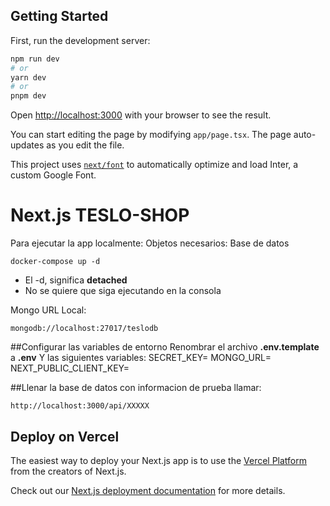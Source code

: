 
## Getting Started

First, run the development server:

```bash
npm run dev
# or
yarn dev
# or
pnpm dev
```

Open [http://localhost:3000](http://localhost:3000) with your browser to see the result.

You can start editing the page by modifying `app/page.tsx`. The page auto-updates as you edit the file.

This project uses [`next/font`](https://nextjs.org/docs/basic-features/font-optimization) to automatically optimize and load Inter, a custom Google Font.

# Next.js TESLO-SHOP
Para ejecutar la app localmente:
Objetos necesarios:
Base de datos
```
docker-compose up -d
```

* El -d, significa __detached__
* No se quiere que siga ejecutando en la consola

Mongo URL Local:
```
mongodb://localhost:27017/teslodb
```

##Configurar las variables de entorno
Renombrar el archivo __.env.template__ a __.env__
Y las siguientes variables:
SECRET_KEY=
MONGO_URL=
NEXT_PUBLIC_CLIENT_KEY=

##Llenar la base  de datos con informacion de prueba 
llamar: 
```
http://localhost:3000/api/XXXXX
```

## Deploy on Vercel

The easiest way to deploy your Next.js app is to use the [Vercel Platform](https://vercel.com/new?utm_medium=default-template&filter=next.js&utm_source=create-next-app&utm_campaign=create-next-app-readme) from the creators of Next.js.

Check out our [Next.js deployment documentation](https://nextjs.org/docs/deployment) for more details.
